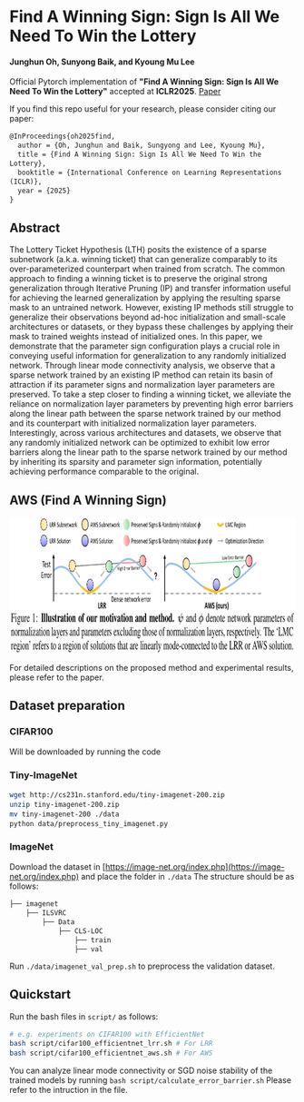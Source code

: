 # Find A Winning Sign: Sign Is All We Need To Win the Lottery
#### Junghun Oh, Sunyong Baik, and Kyoung Mu Lee

Official Pytorch implementation of **"Find A Winning Sign: Sign Is All We Need To Win the Lottery"** accepted at **ICLR2025**.
[Paper](https://arxiv.org/abs/2504.05357)

If you find this repo useful for your research, please consider citing our paper:
```
@InProceedings{oh2025find,
  author = {Oh, Junghun and Baik, Sungyong and Lee, Kyoung Mu},
  title = {Find A Winning Sign: Sign Is All We Need To Win the Lottery},
  booktitle = {International Conference on Learning Representations (ICLR)},
  year = {2025}
}
```

## Abstract
The Lottery Ticket Hypothesis (LTH) posits the existence of a sparse subnetwork (a.k.a. winning ticket) that can generalize comparably to its over-parameterized counterpart when trained from scratch. The common approach to finding a winning ticket is to preserve the original strong generalization through Iterative Pruning (IP) and transfer information useful for achieving the learned generalization by applying the resulting sparse mask to an untrained network. However, existing IP methods still struggle to generalize their observations beyond ad-hoc initialization and small-scale architectures or datasets, or they bypass these challenges by applying their mask to trained weights instead of initialized ones. In this paper, we demonstrate that the parameter sign configuration plays a crucial role in conveying useful information for generalization to any randomly initialized network. Through linear mode connectivity analysis, we observe that a sparse network trained by an existing IP method can retain its basin of attraction if its parameter signs and normalization layer parameters are preserved. To take a step closer to finding a winning ticket, we alleviate the reliance on normalization layer parameters by preventing high error barriers along the linear path between the sparse network trained by our method and its counterpart with initialized normalization layer parameters. Interestingly, across various architectures and datasets, we observe that any randomly initialized network can be optimized to exhibit low error barriers along the linear path to the sparse network trained by our method by inheriting its sparsity and parameter sign information, potentially achieving performance comparable to the original.

## AWS (Find **A** **W**inning **S**ign)

<img src='./images/Figure1.png' width='1200' height='240'>

For detailed descriptions on the proposed method and experimental results, please refer to the paper.

## Dataset preparation
### CIFAR100
Will be downloaded by running the code
### Tiny-ImageNet
```bash
wget http://cs231n.stanford.edu/tiny-imagenet-200.zip
unzip tiny-imagenet-200.zip
mv tiny-imagenet-200 ./data
python data/preprocess_tiny_imagenet.py
```
### ImageNet
Download the dataset in [https://image-net.org/index.php](https://image-net.org/index.php) and place the folder in ```./data```
The structure should be as follows:
```
├── imagenet
    ├── ILSVRC
        ├── Data
            ├── CLS-LOC
                ├── train
                ├── val
```
Run ```./data/imagenet_val_prep.sh``` to preprocess the validation dataset.


## Quickstart
Run the bash files in ```script/``` as follows:
```bash
# e.g. experiments on CIFAR100 with EfficientNet
bash script/cifar100_efficientnet_lrr.sh # For LRR
bash script/cifar100_efficientnet_aws.sh # For AWS
```

You can analyze linear mode connectivity or SGD noise stability of the trained models by running  ```bash script/calculate_error_barrier.sh```
Please refer to the intruction in the file.

